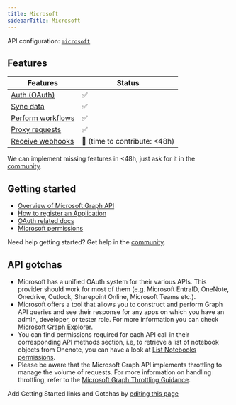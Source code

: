 ```yaml
---
title: Microsoft
sidebarTitle: Microsoft
---
```


API configuration: [`microsoft`](https://terapi.dev/providers.yaml)

## Features

| Features | Status |
| - | - |
| [Auth (OAuth)](/integrate/guides/authorize-an-api) | ✅ |
| [Sync data](/integrate/guides/sync-data-from-an-api) | ✅ |
| [Perform workflows](/integrate/guides/perform-workflows-with-an-api) | ✅ |
| [Proxy requests](/integrate/guides/proxy-requests-to-an-api) | ✅ |
| [Receive webhooks](/integrate/guides/receive-webhooks-from-an-api) | 🚫 (time to contribute: &lt;48h) |

<Tip>We can implement missing features in &lt;48h, just ask for it in the [community](https://terapi.dev/slack).</Tip>

## Getting started

-   [Overview of Microsoft Graph API](https://learn.microsoft.com/en-us/graph/overview)
-   [How to register an Application](https://learn.microsoft.com/en-us/graph/auth-register-app-v2)
-   [OAuth related docs](https://learn.microsoft.com/en-us/graph/auth-v2-user?tabs=http)
-   [Microsoft permissions](https://learn.microsoft.com/en-us/graph/permissions-overview?tabs=http)

<Tip>Need help getting started? Get help in the [community](https://terapi.dev/slack).</Tip>

## API gotchas

-   Microsoft has a unified OAuth system for their various APIs. This provider should work for most of them (e.g. Microsoft EntraID, OneNote, Onedrive, Outlook, Sharepoint Online, Microsoft Teams etc.).
-   Microsoft offers a tool that allows you to construct and perform Graph API queries and see their response for any apps on which you have an admin, developer, or tester role. For more information you can check [Microsoft Graph Explorer](https://developer.microsoft.com/en-us/graph/graph-explorer).
-   You can find permissions required for each API call in their corresponding API methods section, i.e, to retrieve a list of notebook objects from Onenote, you can have a look at [List Notebooks permissions](https://learn.microsoft.com/en-us/graph/api/onenote-list-notebooks?view=graph-rest-1.0&tabs=http#permissions).
-   Please be aware that the Microsoft Graph API implements throttling to manage the volume of requests. For more information on handling throttling, refer to the [Microsoft Graph Throttling Guidance](https://learn.microsoft.com/en-us/graph/throttling).

<Note>Add Getting Started links and Gotchas by [editing this page](https://github.com/terapihq/terapi/tree/master/docs-v2/integrations/all/microsoft.mdx)</Note>
